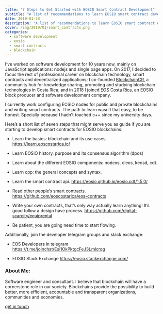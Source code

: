 ```yaml
---
title: "7 Steps to Get Started with EOSIO Smart Contract Development"
subtitle: "A list of recommendations to learn EOSIO smart contract development based on my experience."
date: 2019-01-28
description: "A list of recommendations to learn EOSIO smart contract development based on my experience."
cover: /img/2019/01/smart_contracts.png
categories:
  - software development
  - eosio
  - smart contracts
  - blockchain
---
```


I’ve worked on software development for 10 years now, mainly on JavaScript applications: nodejs and single page apps. On 2017, I decided to focus the rest of professional career on blockchain technology, smart contracts and decentralized applications; I co-founded [BlockchainCR](https://blockchaincr.com), a community hub for knowledge sharing, promoting and studying blockchain technologies in Costa Rica, and in 2018 I joined [EOS Costa Rica](httpd://eoscostarica.io), an EOSIO block producer and software development company.

I currently work configuring EOSIO nodes for public and private blockchains and writing smart contracts. The path to learn wasn’t that easy, to be honest. Specially because I hadn’t touched c++ since my university days.

Here’s a short list of seven steps that might serve you as guide if you are starting to develop smart contracts for EOSIO blockchains:

- Learn the basics: blockchain and its use cases. https://learn.eoscostarica.io/

- Learn EOSIO history, purpose and its consensus algorithm (dpos)

- Learn about the different EOSIO components: nodeos, cleos, keosd, cdt.

- Learn cpp: the general concepts and syntax.

- Learn the smart contract api. 
https://eosio.github.io/eosio.cdt/1.5.0/

- Read other people’s smart contracts. 
https://github.com/eoscostarica/eos-contracts

- Write your own contracts, that’s only way actually learn anything! 
It’s good follow a design have process. 
https://github.com/digital-scarcity/equiprental

- Be patient, you are going need time to start flowing.

Additionally, join the developer telegram groups and stack exchange:

- EOS Developers in telegram https://t.me/joinchat/Esi1OkPktgcFeJ3Lmlcrqg

- EOSIO Stack Exchange https://eosio.stackexchange.com/


### About Me:

Software engineer and consultant. I believe that blockchain will have a cornerstone role in our society. Blockchains provide the possibility to build better, more efficient, accountable and transparent organizations, communities and economies.

[get in touch](https://gaboesquivel.com/contact)
